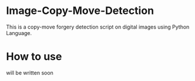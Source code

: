 # Image-Copy-Move-Detection
This is a copy-move forgery detection script on digital images using Python Language.

# How to use
will be written soon

